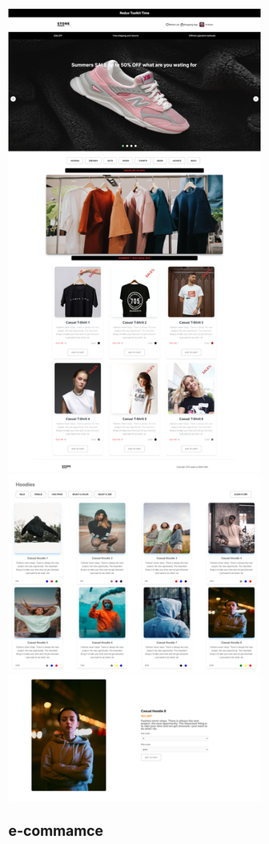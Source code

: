 ![image](src/assets/images/frontPage.png)
![image](src/assets/images/filterSections.png)
![image](src/assets/images/singleProductPage.png)
# e-commamce
